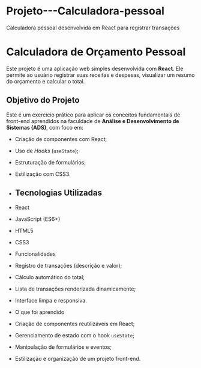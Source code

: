 # Projeto---Calculadora-pessoal
Calculadora pessoal desenvolvida em React para registrar transações 
#  Calculadora de Orçamento Pessoal

Este projeto é uma aplicação web simples desenvolvida com **React**. Ele permite ao usuário registrar suas receitas e despesas, visualizar um resumo do orçamento e calcular o total.
##  Objetivo do Projeto

Este é um exercício prático para aplicar os conceitos fundamentais de front-end aprendidos na faculdade de **Análise e Desenvolvimento de Sistemas (ADS)**, com foco em:

- Criação de componentes com React;
- Uso de *Hooks* (`useState`);
- Estruturação de formulários;
- Estilização com CSS3.

- ##  Tecnologias Utilizadas

- React
- JavaScript (ES6+)
- HTML5
- CSS3

- Funcionalidades

- Registro de transações (descrição e valor);
- Cálculo automático do total;
- Lista de transações renderizada dinamicamente;
- Interface limpa e responsiva.

- O que foi aprendido

- Criação de componentes reutilizáveis em React;
- Gerenciamento de estado com o hook `useState`;
- Manipulação de formulários e eventos;
- Estilização e organização de um projeto front-end.
